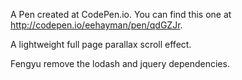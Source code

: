 A Pen created at CodePen.io. You can find this one at http://codepen.io/eehayman/pen/qdGZJr.

 A lightweight full page parallax scroll effect.

Fengyu remove the lodash and jquery dependencies.